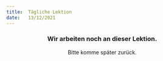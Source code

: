 ```yaml
---
title:  Tägliche Lektion
date:   13/12/2021
---
```


### <center>Wir arbeiten noch an dieser Lektion.</center>
<center>Bitte komme später zurück.</center>